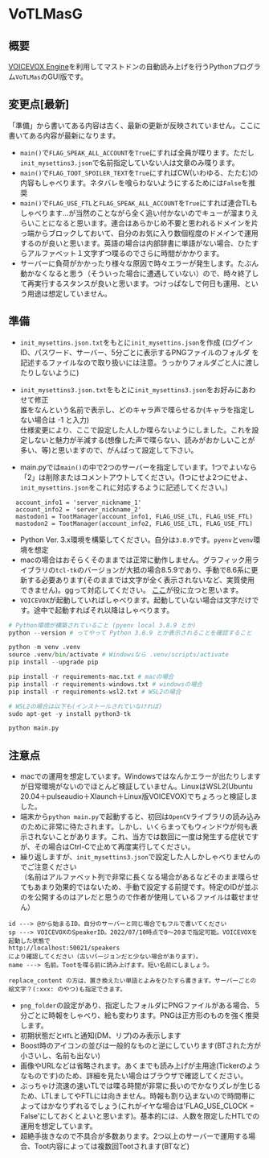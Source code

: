 # VoTLMasG

## 概要

[VOICEVOX Engine](https://github.com/VOICEVOX/voicevox_engine)を利用してマストドンの自動読み上げを行うPythonプログラム`VoTLMas`のGUI版です。

## 変更点[最新]

「準備」から書いてある内容は古く、最新の更新が反映されていません。ここに書いてある内容が最新になります。

- `main()`で`FLAG_SPEAK_ALL_ACCOUNT`を`True`にすれば全員が喋ります。ただし`init_mysettins3.json`で名前指定していない人は文章のみ喋ります。
- `main()`で`FLAG_TOOT_SPOILER_TEXT`を`True`にすればCW(いわゆる、たたむ)の内容もしゃべります。ネタバレを喰らわないようにするためには`False`を推奨
- `main()`で`FLAG_USE_FTL`と`FLAG_SPEAK_ALL_ACCOUNT`を`True`にすれば連合TLもしゃべります...が当然のことながら全く追い付かないのでキューが溜まりえらいことになると思います。連合はあらかじめ不要と思われるドメインを片っ端からブロックしておいて、自分のお気に入り数個程度のドメインで運用するのが良いと思います。英語の場合は内部辞書に単語がない場合、ひたすらアルファベット１文字ずつ喋るのでさらに時間がかかります。
- サーバーに負荷がかかったり様々な原因で時々エラーが発生します。たぶん動かなくなると思う（そういった場合に遭遇していない）ので、時々終了して再実行するスタンスが良いと思います。つけっぱなしで何日も運用、という用途は想定していません。


## 準備

- `init_mysettins.json.txt`をもとに`init_mysettins.json`を作成 (ログインID、パスワード、サーバー、5分ごとに表示するPNGファイルのフォルダ を記述するファイルなので取り扱いには注意。うっかりフォルダごと人に渡したりしないように)
- `init_mysettins3.json.txt`をもとに`init_mysettins3.json`をお好みにあわせて修正  
  誰をなんという名前で表示し、どのキャラ声で喋らせるか(キャラを指定しない場合は -1 と入力)  
  仕様変更により、ここで設定した人しか喋らないようにしました。これを設定しないと魅力が半減する(想像した声で喋らない、読みがおかしいことが多い、等)と思いますので、がんばって設定して下さい。

- main.pyでは`main()`の中で2つのサーバーを指定しています。1つでよいなら「2」は削除またはコメントアウトしてください。(1つにせよ2つにせよ、`init_mysettins.json`をこれに対応するように記述してください。)

```dotnetcli
  account_info1 = 'server_nickname_1'
  account_info2 = 'server_nickname_2'
  mastodon1 = TootManager(account_info1, FLAG_USE_LTL, FLAG_USE_FTL)
  mastodon2 = TootManager(account_info2, FLAG_USE_LTL, FLAG_USE_FTL)

```

- Python Ver. 3.x環境を構築してください。自分は`3.8.9`です。`pyenv`と`venv`環境を想定
- macの場合はおそらくそのままでは正常に動作しません。グラフィック用ライブラリの`tcl-tk`のバージョンが大抵の場合8.5.9であり、手動で8.6系に更新する必要あります(そのままでは文字が全く表示されないなど、実質使用できません)。ggって対応してください。
  [ここ](https://zenn.dev/spacegeek/articles/3f8db1ffcd401e)が役に立つと思います。
- `VOICEVOX`が起動していればしゃべります。起動していない場合は文字だけです。途中で起動すればそれ以降はしゃべります。

```python
# Python環境が構築されていること (pyenv local 3.8.9 とか)
python --version # ってやって Python 3.8.9 とか表示されることを確認すること

python -m venv .venv
source .venv/bin/activate # Windowsなら .venv/scripts/activate
pip install --upgrade pip

pip install -r requirements-mac.txt # macの場合
pip install -r requirements-windows.txt # windowsの場合
pip install -r requirements-wsl2.txt # WSL2の場合

# WSL2の場合は以下も(インストールされていなければ)
sudo apt-get -y install python3-tk

python main.py
```

## 注意点

- macでの運用を想定しています。Windowsではなんかエラーが出たりしますが日常環境がないのでほとんど検証していません。LinuxはWSL2(Ubuntu 20.04＋pulseaudio＋Xlaunch＋Linux版VOICEVOX)でちょろっと検証しました。
- 端末から`python main.py`で起動すると、初回は`OpenCV`ライブラリの読み込みのために非常に待たされます。しかし、いくらまってもウィンドウが何も表示されないことがあります。これ、当方では数回に一度は発生する症状ですが、その場合はCtrl-Cで止めて再度実行してください。
- 繰り返しますが、`init_mysettins3.json`で設定した人しかしゃべりませんのでご注意ください  
（名前はアルファベット列で非常に長くなる場合があるなどそのまま喋らせてもあまり効果的ではないため、手動で設定する前提です。特定のIDが並ぶのを公開するのはアレだと思うので作者が使用しているファイルは載せません）

```dotnetcli
id ---> @から始まるID。自分のサーバーと同じ場合でもフルで書いてください
sp ---> VOICEVOXのSpeakerID。2022/07/10時点で0〜20まで指定可能。VOICEVOXを起動した状態で
http://localhost:50021/speakers
により確認してください（古いバージョンだと少ない場合があります）。
name ---> 名前。Tootを喋る前に読み上げます。短い名前にしましょう。

replace_content の方は、置き換えたい単語とよみをひたすら書きます。サーバーごとの絵文字？(:xxx: のやつ)も指定できます。
```

- `png_folder`の設定があり、指定したフォルダにPNGファイルがある場合、５分ごとに時報をしゃべり、絵も変わります。PNGは正方形のものを強く推奨します。
- 初期状態だと`HTL`と通知(DM、リプ)のみ表示します
- Boost時のアイコンの並びは一般的なものと逆にしていります(BTされた方が小さいし、名前も出ない)
- 画像やURLなどは省略されます。あくまでも読み上げが主用途(Tickerのようなものです)のため、詳細を見たい場合はブラウザで確認してください。
- ぶっちゃけ流速の速いTLでは喋る時間が非常に長いのでかなりズレが生じるため、LTLましてやFTLには向きません。時報も割り込まないので時間帯によってはかなりずれるでしょう(これがイヤな場合は'FLAG_USE_CLOCK = False'にしておくとよいと思います)。基本的には、人数を限定したHTLでの運用を想定しています。
- 超絶手抜きなので不具合が多数あります。2つ以上のサーバーで運用する場合、Toot内容によっては複数回Tootされます(BTなど)
